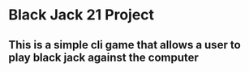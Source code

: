 # Black Jack 21 Project
## This is a simple cli game that allows a user to play black jack against the computer
